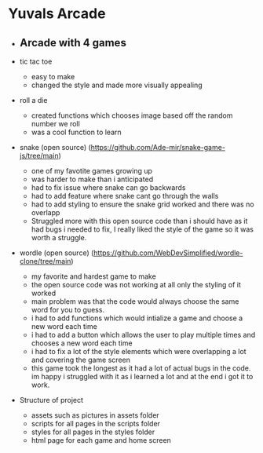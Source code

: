  # Yuvals Arcade 

- ## Arcade with 4 games

- tic tac toe
  -   easy to make
  -   changed the style and made more visually appealing 
- roll a die
  -   created functions which chooses image based off the random number we roll
  -   was a cool function to learn
- snake (open source) (https://github.com/Ade-mir/snake-game-js/tree/main)
  -   one of my favotite games growing up
  -   was harder to make than i anticipated
  -   had to fix issue where snake can go backwards
  -   had to add feature where snake cant go through the walls
  -   had to add styling to ensure the snake grid worked and there was no overlapp
  -   Struggled more with this open source code than i should have as it had bugs i needed to fix, I really liked the style of the game so it was worth a struggle.
- wordle (open source) (https://github.com/WebDevSimplified/wordle-clone/tree/main)
  -   my favorite and hardest game to make
  -   the open source code was not working at all only the styling of it worked
  -   main problem was that the code would always choose the same word for you to guess.
  -   i had to add functions which would intialize a game and choose a new word each time
  -   i had to add a button which allows the user to play multiple times and chooses a new word each time
  -   i had to fix a lot of the style elements which were overlapping a lot and covering the game screen
  -   this game took the longest as it had a lot of actual bugs in the code. im happy i struggled with it as i learned a lot and at the end i got it to work. 


- Structure of project
  -   assets such as pictures in assets folder
  -   scripts for all pages in the scripts folder
  -   styles for all pages in the styles folder
  -   html page for each game and home screen 
  
